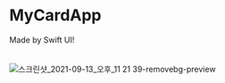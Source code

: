 # MyCardApp

Made by Swift UI!
<br/><br/><br/>
![스크린샷_2021-09-13_오후_11 21 39-removebg-preview](https://user-images.githubusercontent.com/31719821/133101077-99a78709-18a4-4000-ae01-096551c78ab0.png)
